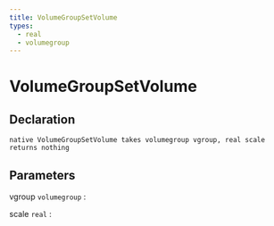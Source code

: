 ```yaml
---
title: VolumeGroupSetVolume
types:
  - real
  - volumegroup
---
```


# VolumeGroupSetVolume

## Declaration

```jass
native VolumeGroupSetVolume takes volumegroup vgroup, real scale returns nothing
```

## Parameters
vgroup `volumegroup`
: 

scale `real`
: 
